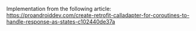 Implementation from the following article:
https://proandroiddev.com/create-retrofit-calladapter-for-coroutines-to-handle-response-as-states-c102440de37a